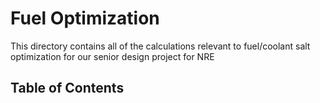 # Fuel Optimization
This directory contains all of the calculations relevant to fuel/coolant salt optimization for our senior design project for NRE 

## Table of Contents

